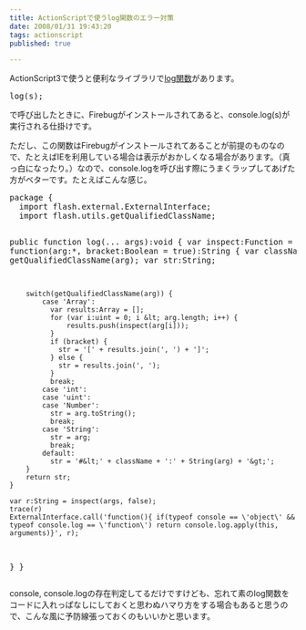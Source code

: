 ```yaml
---
title: ActionScriptで使うlog関数のエラー対策
date: 2008/01/31 19:43:20
tags: actionscript
published: true

---
```


<p>
ActionScript3で使うと便利なライブラリで<a href="http://subtech.g.hatena.ne.jp/secondlife/20070219/1171872801">log関数</a>があります。 
</p>

<p>
<pre>
log(s);
</pre>
</p>

<p>で呼び出したときに、Firebugがインストールされてあると、console.log(s)が実行される仕掛けです。</p>

<p>ただし、この関数はFirebugがインストールされてあることが前提のものなので、たとえばIEを利用している場合は表示がおかしくなる場合があります。（真っ白になったり。）なので、console.logを呼び出す際にうまくラップしてあげた方がベターです。たとえばこんな感じ。</p>

<p>
<pre>
package {
  import flash.external.ExternalInterface;
  import flash.utils.getQualifiedClassName;

  public function log(... args):void {
    var inspect:Function = function(arg:*, bracket:Boolean = true):String {
        var className:String = getQualifiedClassName(arg);
        var str:String;

        switch(getQualifiedClassName(arg)) {
            case 'Array':
              var results:Array = [];
              for (var i:uint = 0; i &lt; arg.length; i++) {
                  results.push(inspect(arg[i]));
              }
              if (bracket) {
                str = '[' + results.join(', ') + ']';
              } else {
                str = results.join(', ');
              }
              break;
            case 'int':
            case 'uint':
            case 'Number':
              str = arg.toString();
              break;
            case 'String':
              str = arg;
              break;
            default:
              str = '#&lt;' + className + ':' + String(arg) + '&gt;';
        }
        return str;
    }
    
    var r:String = inspect(args, false);
    trace(r)
    ExternalInterface.call('function(){ if(typeof console == \'object\' && typeof console.log == \'function\') return console.log.apply(this, arguments)}', r);
  }
}
</pre>
</p>

<p>console, console.logの存在判定してるだけですけども、忘れて素のlog関数をコードに入れっぱなしにしておくと思わぬハマり方をする場合もあると思うので、こんな風に予防線張っておくのもいいかと思います。</p>
